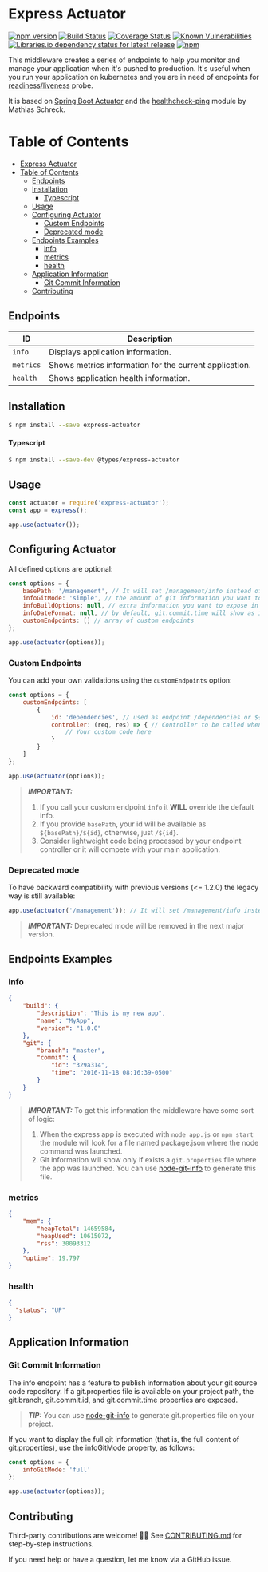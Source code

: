 # Express Actuator

[![npm version](https://img.shields.io/npm/v/express-actuator.svg?style=flat)](https://badge.fury.io/js/express-actuator)
[![Build Status](https://api.travis-ci.com/rcruzper/express-actuator.svg?branch=master)](https://app.travis-ci.com/github/rcruzper/express-actuator)
[![Coverage Status](https://coveralls.io/repos/github/rcruzper/express-actuator/badge.svg?branch=master)](https://coveralls.io/github/rcruzper/express-actuator?branch=master)
[![Known Vulnerabilities](https://snyk.io/test/npm/express-actuator/badge.svg)](https://snyk.io/test/npm/express-actuator)
[![Libraries.io dependency status for latest release](https://img.shields.io/librariesio/release/npm/express-actuator)](https://libraries.io/npm/express-actuator)
[![npm](https://img.shields.io/npm/dm/express-actuator)](https://www.npmjs.com/package/express-actuator)

This middleware creates a series of endpoints to help you monitor and manage your application when it's pushed to production. It's useful when you run your application on kubernetes and you are in need of endpoints for [readiness/liveness](https://kubernetes.io/docs/tasks/configure-pod-container/configure-liveness-readiness-probes/) probe.

It is based on [Spring Boot Actuator](http://docs.spring.io/spring-boot/docs/current-SNAPSHOT/reference/htmlsingle/#production-ready) and the [healthcheck-ping](https://github.com/holidaycheck/healthcheck-ping) module by Mathias Schreck.

Table of Contents
=================

<!-- toc -->

- [Express Actuator](#express-actuator)
- [Table of Contents](#table-of-contents)
  - [Endpoints](#endpoints)
  - [Installation](#installation)
      - [Typescript](#typescript)
  - [Usage](#usage)
  - [Configuring Actuator](#configuring-actuator)
    - [Custom Endpoints](#custom-endpoints)
    - [Deprecated mode](#deprecated-mode)
  - [Endpoints Examples](#endpoints-examples)
    - [info](#info)
    - [metrics](#metrics)
    - [health](#health)
  - [Application Information](#application-information)
    - [Git Commit Information](#git-commit-information)
  - [Contributing](#contributing)

<!-- tocstop -->

## Endpoints

ID | Description
--- | ---
`info` | Displays application information.
`metrics` | Shows metrics information for the current application.
`health` | Shows application health information.

## Installation

```bash
$ npm install --save express-actuator
```

#### Typescript
```bash
$ npm install --save-dev @types/express-actuator
```

## Usage

```js
const actuator = require('express-actuator');
const app = express();

app.use(actuator());
```

## Configuring Actuator
All defined options are optional:

```js
const options = {
    basePath: '/management', // It will set /management/info instead of /info
    infoGitMode: 'simple', // the amount of git information you want to expose, 'simple' or 'full',
    infoBuildOptions: null, // extra information you want to expose in the build object. Requires an object.
    infoDateFormat: null, // by default, git.commit.time will show as is defined in git.properties. If infoDateFormat is defined, moment will format git.commit.time. See https://momentjs.com/docs/#/displaying/format/.
    customEndpoints: [] // array of custom endpoints
};

app.use(actuator(options));
```
### Custom Endpoints
You can add your own validations using the `customEndpoints` option:

```js
const options = {
    customEndpoints: [
        {
            id: 'dependencies', // used as endpoint /dependencies or ${basePath}/dependencies
            controller: (req, res) => { // Controller to be called when accessing this endpoint
                // Your custom code here
            }
        }
    ]
};

app.use(actuator(options));
```
> **_IMPORTANT:_**
>1. If you call your custom endpoint `info` it **WILL** override the default info.
>2. If you provide `basePath`, your id will be available as `${basePath}/${id}`, otherwise, just `/${id}`.
>3. Consider lightweight code being processed by your endpoint controller or it will compete with your main application.

### Deprecated mode
To have backward compatibility with previous versions (<= 1.2.0) the legacy way is still available:

```js
app.use(actuator('/management')); // It will set /management/info instead of /info
```

> **_IMPORTANT:_** Deprecated mode will be removed in the next major version.

## Endpoints Examples
### info
```json
{
    "build": {
        "description": "This is my new app",
        "name": "MyApp",
        "version": "1.0.0"
    },
    "git": {
        "branch": "master",
        "commit": {
            "id": "329a314",
            "time": "2016-11-18 08:16:39-0500"
        }
    }
}
```
> **_IMPORTANT:_** To get this information the middleware have some sort of logic:
>1. When the express app is executed with ```node app.js``` or ```npm start``` the module will look for a file named package.json where the node command was launched.
>2. Git information will show only if exists a ```git.properties``` file where the app was launched. You can use [node-git-info](https://www.npmjs.com/package/node-git-info) to generate this file.

### metrics
```json
{
    "mem": {
        "heapTotal": 14659584,
        "heapUsed": 10615072,
        "rss": 30093312
    },
    "uptime": 19.797
}
```

### health
```json
{
  "status": "UP"
}
```

## Application Information
### Git Commit Information
The info endpoint has a feature to publish information about your git source code repository. If a git.properties file is available on your project path, the git.branch, git.commit.id, and git.commit.time properties are exposed.

> **_TIP:_** You can use [node-git-info](https://www.npmjs.com/package/node-git-info) to generate git.properties file on your project.

If you want to display the full git information (that is, the full content of git.properties), use the infoGitMode property, as follows:

```js
const options = {
    infoGitMode: 'full'
};

app.use(actuator(options));
```

## Contributing

Third-party contributions are welcome! 🙏🏼 See [CONTRIBUTING.md](CONTRIBUTING.md) for step-by-step instructions.

If you need help or have a question, let me know via a GitHub issue.
